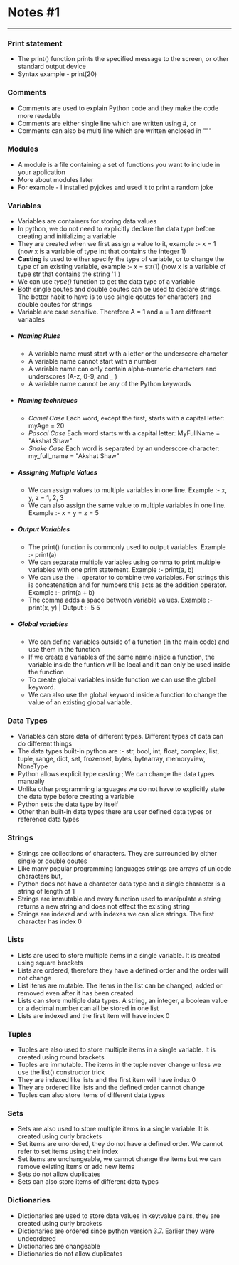 # **Notes #1**

---

### **Print statement**
- The print() function prints the specified message to the screen, or other standard output device
- Syntax example - print(20)

### **Comments**
- Comments are used to explain Python code and they make the code more readable
- Comments are either single line which are written using #, or
- Comments can also be multi line which are written enclosed in """

### **Modules**
- A module is a file containing a set of functions you want to include in your application
- More about modules later
- For example - I installed pyjokes and used it to print a random joke

### **Variables**
- Variables are containers for storing data values
- In python, we do not need to explicitly declare the data type before creating and initializing a variable
- They are created when we first assign a value to it, example :- x = 1 (now x is a variable of type int that contains the integer 1)
- **Casting** is used to either specify the type of variable, or to change the type of an existing variable, example :- x = str(1) (now x is a variable of type str that contains the string '1')
- We can use *type()* function to get the data type of a variable
- Both single qoutes and double qoutes can be used to declare strings. The better habit to have is to use single qoutes for characters and double qoutes for strings
- Variable are case sensitive. Therefore A = 1 and a = 1 are different variables
- ##### **Naming Rules**
    - A variable name must start with a letter or the underscore character
    - A variable name cannot start with a number
    - A variable name can only contain alpha-numeric characters and underscores (A-z, 0-9, and _ )
    - A variable name cannot be any of the Python keywords
- ##### **Naming techniques**
    - *Camel Case* Each word, except the first, starts with a capital letter: myAge = 20
    - *Pascal Case* Each word starts with a capital letter: MyFullName = "Akshat Shaw"
    - *Snake Case* Each word is separated by an underscore character: my_full_name = "Akshat Shaw"
- ##### **Assigning Multiple Values**
    - We can assign values to multiple variables in one line. Example :- x, y, z = 1, 2, 3
    - We can also assign the same value to multiple variables in one line. Example :- x = y = z = 5
- ##### **Output Variables**
    - The print() function is commonly used to output variables. Example :- print(a)
    - We can separate multiple variables using comma to print multiple variables with one print statement. Example :- print(a, b)
    - We can use the + operator to combine two variables. For strings this is concatenation and for numbers this acts as the addition operator. Example :- print(a + b)
    - The comma adds a space between variable values. Example :- print(x, y) | Output :- 5 5
- ##### **Global variables**
    - We can define variables outside of a function (in the main code) and use them in the function
    - If we create a variables of the same name inside a function, the variable inside the funtion will be local and it can only be used inside the function
    - To create global variables inside function we can use the global keyword.
    - We can also use the global keyword inside a function to change the value of an existing global variable.

### **Data Types**
- Variables can store data of different types. Different types of data can do different things
- The data types built-in python are :- str, bool, int, float, complex, list, tuple, range, dict, set, frozenset, bytes, bytearray, memoryview, NoneType
- Python allows explicit type casting ; We can change the data types manually
- Unlike other programming languages we do not have to explicitly state the data type before creating a variable
- Python sets the data type by itself
- Other than built-in data types there are user defined data types or reference data types

### **Strings**
- Strings are collections of characters. They are surrounded by either single or double qoutes
- Like many popular programming languages strings are arrays of unicode characters but,
- Python does not have a character data type and a single character is a string of length of 1
- Strings are immutable and every function used to manipulate a string returns a new string and does not effect the existing string
- Strings are indexed and with indexes we can slice strings. The first character has index 0

### **Lists**
- Lists are used to store multiple items in a single variable. It is created using square brackets
- Lists are ordered, therefore they have a defined order and the order will not change
- List items are mutable. The items in the list can be changed, added or removed even after it has been created
- Lists can store multiple data types. A string, an integer, a boolean value or a decimal number can all be stored in one list
- Lists are indexed and the first item will have index 0

### **Tuples**
- Tuples are also used to store multiple items in a single variable. It is created using round brackets
- Tuples are immutable. The items in the tuple never change unless we use the list() constructor trick
- They are indexed like lists and the first item will have index 0
- They are ordered like lists and the defined order cannot change
- Tuples can also store items of different data types

### **Sets**
- Sets are also used to store multiple items in a single variable. It is created using curly brackets
- Set items are unordered, they do not have a defined order. We cannot refer to set items using their index
- Set items are unchangeable, we cannot change the items but we can remove existing items or add new items
- Sets do not allow duplicates
- Sets can also store items of different data types

### **Dictionaries**
- Dictionaries are used to store data values in key:value pairs, they are created using curly brackets
- Dictionaries are ordered since python version 3.7. Earlier they were undeordered
- Dictionaries are changeable
- Dictionaries do not allow duplicates